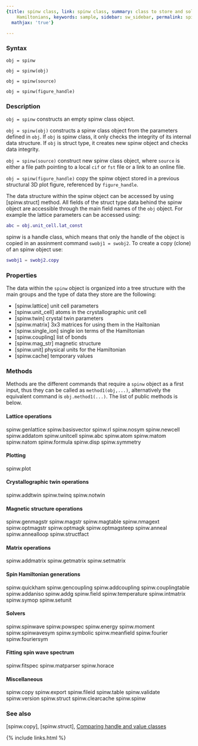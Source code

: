 ```yaml
---
{title: spinw class, link: spinw class, summary: class to store and solve magnetic
    Hamiltonians, keywords: sample, sidebar: sw_sidebar, permalink: spinw, folder: spinw,
  mathjax: 'true'}

---
```

 
### Syntax
 
`obj = spinw`
 
`obj = spinw(obj)`
 
`obj = spinw(source)`
 
`obj = spinw(figure_handle)`
 
### Description
 
`obj = spinw` constructs an empty spinw class object.
 
`obj = spinw(obj)` constructs a spinw class object from the
parameters defined in `obj`. If `obj` is spinw class, it only checks
the integrity of its internal data structure. If `obj` is struct
type, it creates new spinw object and checks data integrity.
 
`obj = spinw(source)` construct new spinw class object, where
`source` is either a file path pointing to a local `cif` or `fst`
file or a link to an online file.
 
`obj = spinw(figure_handle)` copy the spinw object stored in a
previous structural 3D plot figure, referenced by `figure_handle`.
 
 
The data structure within the spinw object can be accessed by using
[spinw.struct] method. All fields of the struct type data behind the
spinw object are accessible through the main field names of the `obj`
object. For example the lattice parameters can be accessed using:
 
```matlab
abc = obj.unit_cell.lat_const
```
 
spinw is a handle class, which means that only the handle of the
object is copied in an assinment command `swobj1 = swobj2`. To create
a copy (clone) of an spinw object use:
 
```matlab
swobj1 = swobj2.copy
```
 
### Properties
 
The data within the `spinw` object is organized into a tree structure
with the main groups and the type of data they store are the
following:
 
* [spinw.lattice] unit cell parameters
* [spinw.unit_cell] atoms in the crystallographic unit cell
* [spinw.twin] crystal twin parameters
* [spinw.matrix] 3x3 matrices for using them in the Hailtonian
* [spinw.single_ion] single ion terms of the Hamiltonian
* [spinw.coupling] list of bonds
* [spinw.mag_str] magnetic structure
* [spinw.unit] physical units for the Hamiltonian
* [spinw.cache] temporary values
 
### Methods
 
Methods are the different commands that require a `spinw` object as a
first input, thus they can be called as `method1(obj,...)`,
alternatively the equivalent command is `obj.method1(...)`. The list
of public methods is below.
 
#### Lattice operations
 
  spinw.genlattice
  spinw.basisvector
  spinw.rl
  spinw.nosym
  spinw.newcell
  spinw.addatom
  spinw.unitcell
  spinw.abc
  spinw.atom
  spinw.matom
  spinw.natom
  spinw.formula
  spinw.disp
  spinw.symmetry
    
#### Plotting
 
  spinw.plot
 
#### Crystallographic twin operations
 
  spinw.addtwin
  spinw.twinq
  spinw.notwin
 
#### Magnetic structure operations
 
  spinw.genmagstr
  spinw.magstr
  spinw.magtable
  spinw.nmagext
  spinw.optmagstr
  spinw.optmagk
  spinw.optmagsteep
  spinw.anneal
  spinw.annealloop
  spinw.structfact
    
#### Matrix operations
 
  spinw.addmatrix
  spinw.getmatrix
  spinw.setmatrix
    
#### Spin Hamiltonian generations
 
  spinw.quickham
  spinw.gencoupling
  spinw.addcoupling
  spinw.couplingtable
  spinw.addaniso
  spinw.addg
  spinw.field
  spinw.temperature
  spinw.intmatrix
  spinw.symop
  spinw.setunit
    
#### Solvers
 
  spinw.spinwave
  spinw.powspec
  spinw.energy
  spinw.moment
  spinw.spinwavesym
  spinw.symbolic
  spinw.meanfield
  spinw.fourier
  spinw.fouriersym
 
#### Fitting spin wave spectrum
 
  spinw.fitspec
  spinw.matparser
  spinw.horace
    
#### Miscellaneous
 
  spinw.copy
  spinw.export
  spinw.fileid
  spinw.table
  spinw.validate
  spinw.version
  spinw.struct
  spinw.clearcache
  spinw.spinw
 
### See also
 
[spinw.copy], [spinw.struct], [Comparing handle and value classes](https://www.google.ch/url?sa=t&rct=j&q=&esrc=s&source=web&cd=3&ved=0ahUKEwjCvbbctqTWAhVBblAKHQxnAnIQFggyMAI&url=https%3A%2F%2Fwww.mathworks.com%2Fhelp%2Fmatlab%2Fmatlab_oop%2Fcomparing-handle-and-value-classes.html&usg=AFQjCNFoN4qQdn6rPXKWkQ7aoog9G-nHgA)
 

{% include links.html %}
